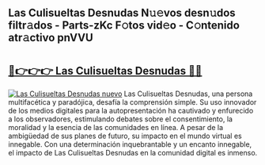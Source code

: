 ## Las Culisueltas Desnudas N𝚞𝚎vos desn𝚞dos filtr𝚊dos - Parts-zKc F𝚘tos vid𝚎o - C𝚘ntenido atr𝚊ctivo pnVVU

# <h2><a href="http://mb8dne.tromn.icu/?c=Las+Culisueltas+Desnudas">🔗👉👉👉 Las Culisueltas Desnudas 🔗🔗</a></h2>

[![Las Culisueltas Desnudas nuevo](https://i.imgur.com/pEAQMta.gif)](http://mb8dne.tromn.icu/?c=Las+Culisueltas+Desnudas)
Las Culisueltas Desnudas, una persona multifacética y paradójica, desafía la comprensión simple. Su uso innovador de los medios digitales para la autopresentación ha cautivado y enfurecido a los observadores, estimulando debates sobre el consentimiento, la moralidad y la esencia de las comunidades en línea. A pesar de la ambigüedad de sus planes de futuro, su impacto en el mundo virtual es innegable. Con una determinación inquebrantable y un encanto innegable, el impacto de Las Culisueltas Desnudas en la comunidad digital es inmenso.

